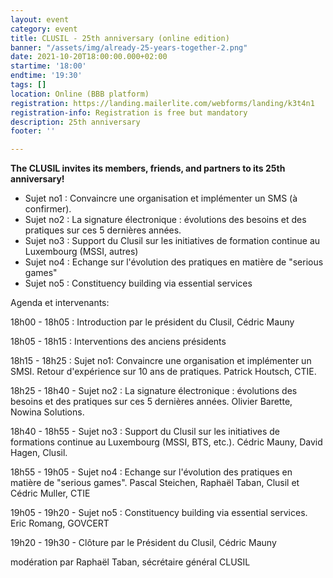```yaml
---
layout: event
category: event
title: CLUSIL - 25th anniversary (online edition)
banner: "/assets/img/already-25-years-together-2.png"
date: 2021-10-20T18:00:00.000+02:00
startime: '18:00'
endtime: '19:30'
tags: []
location: Online (BBB platform)
registration: https://landing.mailerlite.com/webforms/landing/k3t4n1
registration-info: Registration is free but mandatory
description: 25th anniversary
footer: ''

---
```

**The CLUSIL invites its members, friends, and partners to its 25th anniversary!**

* Sujet no1 : Convaincre une organisation et implémenter un SMS (à confirmer).
* Sujet no2 : La signature électronique : évolutions des besoins et des pratiques sur ces 5 dernières années.
* Sujet no3 : Support du Clusil sur les initiatives de formation continue au Luxembourg (MSSI, autres)
* Sujet no4 : Echange sur l'évolution des pratiques en matière de "serious games"
* Sujet no5 : Constituency building via essential services

Agenda et intervenants:

18h00 - 18h05 : Introduction par le président du Clusil, Cédric Mauny

18h05 - 18h15 : Interventions des anciens présidents

18h15 - 18h25 : Sujet no1: Convaincre une organisation et implémenter un SMSI. Retour d'expérience sur 10 ans de pratiques. Patrick Houtsch, CTIE.

18h25 - 18h40 - Sujet no2 : La signature électronique : évolutions des besoins et des pratiques sur ces 5 dernières années. Olivier Barette, Nowina Solutions.

18h40 - 18h55 - Sujet no3 : Support du Clusil sur les initiatives de formations continue au Luxembourg (MSSI, BTS, etc.). Cédric Mauny, David Hagen, Clusil.

18h55 - 19h05 - Sujet no4 : Echange sur l'évolution des pratiques en matière de "serious games". Pascal Steichen, Raphaël Taban, Clusil et Cédric Muller, CTIE

19h05 - 19h20 - Sujet no5 : Constituency building via essential services. Eric Romang, GOVCERT

19h20 - 19h30 - Clôture par le Président du Clusil, Cédric Mauny

modération par Raphaël Taban, sécrétaire général CLUSIL